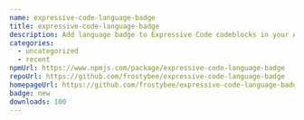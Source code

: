 ```yaml
---
name: expressive-code-language-badge
title: expressive-code-language-badge
description: Add language badge to Expressive Code codeblocks in your Astro site.
categories:
  - uncategorized
  - recent
npmUrl: https://www.npmjs.com/package/expressive-code-language-badge
repoUrl: https://github.com/frostybee/expressive-code-language-badge
homepageUrl: https://github.com/frostybee/expressive-code-language-badge
badge: new
downloads: 100
---
```

